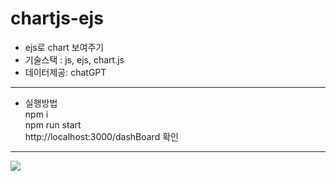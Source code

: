 # chartjs-ejs
- ejs로 chart 보여주기
- 기술스택 : js, ejs, chart.js
- 데이터제공: chatGPT

---
- 실행방법 <br />
npm i <br />
npm run start <br />
http://localhost:3000/dashBoard 확인
---

![](https://velog.velcdn.com/images/flobeeee/post/987343e6-a689-4863-9198-9c3978fc07fb/image.png)
